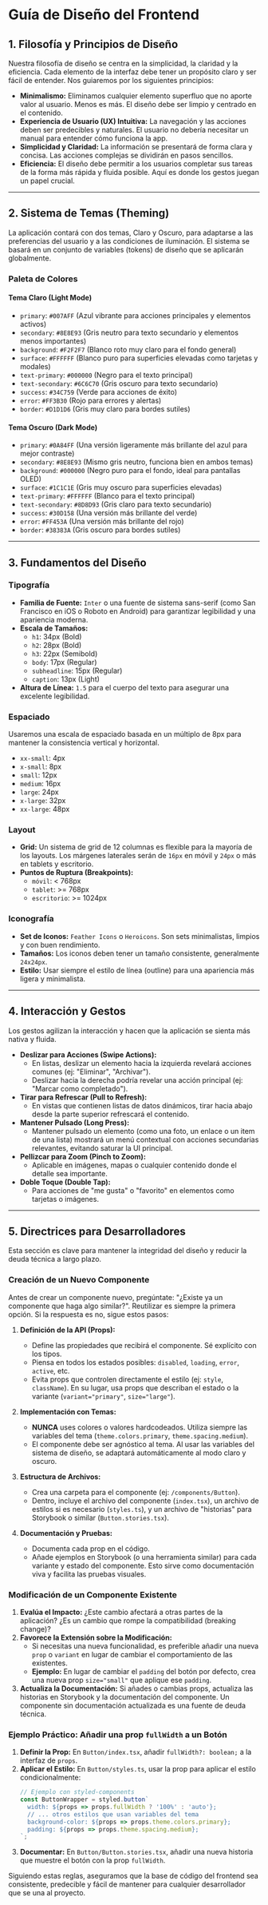 # Guía de Diseño del Frontend

## 1. Filosofía y Principios de Diseño

Nuestra filosofía de diseño se centra en la simplicidad, la claridad y la eficiencia. Cada elemento de la interfaz debe tener un propósito claro y ser fácil de entender. Nos guiaremos por los siguientes principios:

-   **Minimalismo:** Eliminamos cualquier elemento superfluo que no aporte valor al usuario. Menos es más. El diseño debe ser limpio y centrado en el contenido.
-   **Experiencia de Usuario (UX) Intuitiva:** La navegación y las acciones deben ser predecibles y naturales. El usuario no debería necesitar un manual para entender cómo funciona la app.
-   **Simplicidad y Claridad:** La información se presentará de forma clara y concisa. Las acciones complejas se dividirán en pasos sencillos.
-   **Eficiencia:** El diseño debe permitir a los usuarios completar sus tareas de la forma más rápida y fluida posible. Aquí es donde los gestos juegan un papel crucial.

---

## 2. Sistema de Temas (Theming)

La aplicación contará con dos temas, Claro y Oscuro, para adaptarse a las preferencias del usuario y a las condiciones de iluminación. El sistema se basará en un conjunto de variables (tokens) de diseño que se aplicarán globalmente.

### Paleta de Colores

#### Tema Claro (Light Mode)

-   `primary`: `#007AFF` (Azul vibrante para acciones principales y elementos activos)
-   `secondary`: `#8E8E93` (Gris neutro para texto secundario y elementos menos importantes)
-   `background`: `#F2F2F7` (Blanco roto muy claro para el fondo general)
-   `surface`: `#FFFFFF` (Blanco puro para superficies elevadas como tarjetas y modales)
-   `text-primary`: `#000000` (Negro para el texto principal)
-   `text-secondary`: `#6C6C70` (Gris oscuro para texto secundario)
-   `success`: `#34C759` (Verde para acciones de éxito)
-   `error`: `#FF3B30` (Rojo para errores y alertas)
-   `border`: `#D1D1D6` (Gris muy claro para bordes sutiles)

#### Tema Oscuro (Dark Mode)

-   `primary`: `#0A84FF` (Una versión ligeramente más brillante del azul para mejor contraste)
-   `secondary`: `#8E8E93` (Mismo gris neutro, funciona bien en ambos temas)
-   `background`: `#000000` (Negro puro para el fondo, ideal para pantallas OLED)
-   `surface`: `#1C1C1E` (Gris muy oscuro para superficies elevadas)
-   `text-primary`: `#FFFFFF` (Blanco para el texto principal)
-   `text-secondary`: `#8D8D93` (Gris claro para texto secundario)
-   `success`: `#30D158` (Una versión más brillante del verde)
-   `error`: `#FF453A` (Una versión más brillante del rojo)
-   `border`: `#38383A` (Gris oscuro para bordes sutiles)

---

## 3. Fundamentos del Diseño

### Tipografía

-   **Familia de Fuente:** `Inter` o una fuente de sistema sans-serif (como San Francisco en iOS o Roboto en Android) para garantizar legibilidad y una apariencia moderna.
-   **Escala de Tamaños:**
    -   `h1`: 34px (Bold)
    -   `h2`: 28px (Bold)
    -   `h3`: 22px (Semibold)
    -   `body`: 17px (Regular)
    -   `subheadline`: 15px (Regular)
    -   `caption`: 13px (Light)
-   **Altura de Línea:** `1.5` para el cuerpo del texto para asegurar una excelente legibilidad.

### Espaciado

Usaremos una escala de espaciado basada en un múltiplo de 8px para mantener la consistencia vertical y horizontal.

-   `xx-small`: 4px
-   `x-small`: 8px
-   `small`: 12px
-   `medium`: 16px
-   `large`: 24px
-   `x-large`: 32px
-   `xx-large`: 48px

### Layout

-   **Grid:** Un sistema de grid de 12 columnas es flexible para la mayoría de los layouts. Los márgenes laterales serán de `16px` en móvil y `24px` o más en tablets y escritorio.
-   **Puntos de Ruptura (Breakpoints):**
    -   `móvil`: < 768px
    -   `tablet`: >= 768px
    -   `escritorio`: >= 1024px

### Iconografía

-   **Set de Iconos:** `Feather Icons` o `Heroicons`. Son sets minimalistas, limpios y con buen rendimiento.
-   **Tamaños:** Los iconos deben tener un tamaño consistente, generalmente `24x24px`.
-   **Estilo:** Usar siempre el estilo de línea (outline) para una apariencia más ligera y minimalista.

---

## 4. Interacción y Gestos

Los gestos agilizan la interacción y hacen que la aplicación se sienta más nativa y fluida.

-   **Deslizar para Acciones (Swipe Actions):**
    -   En listas, deslizar un elemento hacia la izquierda revelará acciones comunes (ej: "Eliminar", "Archivar").
    -   Deslizar hacia la derecha podría revelar una acción principal (ej: "Marcar como completado").
-   **Tirar para Refrescar (Pull to Refresh):**
    -   En vistas que contienen listas de datos dinámicos, tirar hacia abajo desde la parte superior refrescará el contenido.
-   **Mantener Pulsado (Long Press):**
    -   Mantener pulsado un elemento (como una foto, un enlace o un item de una lista) mostrará un menú contextual con acciones secundarias relevantes, evitando saturar la UI principal.
-   **Pellizcar para Zoom (Pinch to Zoom):**
    -   Aplicable en imágenes, mapas o cualquier contenido donde el detalle sea importante.
-   **Doble Toque (Double Tap):**
    -   Para acciones de "me gusta" o "favorito" en elementos como tarjetas o imágenes.

---

## 5. Directrices para Desarrolladores

Esta sección es clave para mantener la integridad del diseño y reducir la deuda técnica a largo plazo.

### Creación de un Nuevo Componente

Antes de crear un componente nuevo, pregúntate: "¿Existe ya un componente que haga algo similar?". Reutilizar es siempre la primera opción. Si la respuesta es no, sigue estos pasos:

1.  **Definición de la API (Props):**
    -   Define las propiedades que recibirá el componente. Sé explícito con los tipos.
    -   Piensa en todos los estados posibles: `disabled`, `loading`, `error`, `active`, etc.
    -   Evita props que controlen directamente el estilo (ej: `style`, `className`). En su lugar, usa props que describan el estado o la variante (`variant="primary"`, `size="large"`).

2.  **Implementación con Temas:**
    -   **NUNCA** uses colores o valores hardcodeados. Utiliza siempre las variables del tema (`theme.colors.primary`, `theme.spacing.medium`).
    -   El componente debe ser agnóstico al tema. Al usar las variables del sistema de diseño, se adaptará automáticamente al modo claro y oscuro.

3.  **Estructura de Archivos:**
    -   Crea una carpeta para el componente (ej: `/components/Button`).
    -   Dentro, incluye el archivo del componente (`index.tsx`), un archivo de estilos si es necesario (`styles.ts`), y un archivo de "historias" para Storybook o similar (`Button.stories.tsx`).

4.  **Documentación y Pruebas:**
    -   Documenta cada prop en el código.
    -   Añade ejemplos en Storybook (o una herramienta similar) para cada variante y estado del componente. Esto sirve como documentación viva y facilita las pruebas visuales.

### Modificación de un Componente Existente

1.  **Evalúa el Impacto:** ¿Este cambio afectará a otras partes de la aplicación? ¿Es un cambio que rompe la compatibilidad (breaking change)?
2.  **Favorece la Extensión sobre la Modificación:**
    -   Si necesitas una nueva funcionalidad, es preferible añadir una nueva `prop` o `variant` en lugar de cambiar el comportamiento de las existentes.
    -   **Ejemplo:** En lugar de cambiar el `padding` del botón por defecto, crea una nueva prop `size="small"` que aplique ese `padding`.
3.  **Actualiza la Documentación:** Si añades o cambias props, actualiza las historias en Storybook y la documentación del componente. Un componente sin documentación actualizada es una fuente de deuda técnica.

### Ejemplo Práctico: Añadir una prop `fullWidth` a un Botón

1.  **Definir la Prop:** En `Button/index.tsx`, añadir `fullWidth?: boolean;` a la interfaz de `props`.
2.  **Aplicar el Estilo:** En `Button/styles.ts`, usar la prop para aplicar el estilo condicionalmente:
    ```javascript
    // Ejemplo con styled-components
    const ButtonWrapper = styled.button`
      width: ${props => props.fullWidth ? '100%' : 'auto'};
      // ... otros estilos que usan variables del tema
      background-color: ${props => props.theme.colors.primary};
      padding: ${props => props.theme.spacing.medium};
    `;
    ```
3.  **Documentar:** En `Button/Button.stories.tsx`, añadir una nueva historia que muestre el botón con la prop `fullWidth`.

Siguiendo estas reglas, aseguramos que la base de código del frontend sea consistente, predecible y fácil de mantener para cualquier desarrollador que se una al proyecto.
